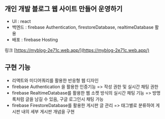 ## 개인 개발 블로그 웹 사이트 만들어 운영하기
- UI : react
- 백엔드 : firebase Authentication, firestoreDatabase, realtimeDatabase 활용
- 배포 : firebase Hosting

링크 [https://myblog-2e71c.web.app/](https://myblog-2e71c.web.app/)

## 구현 기능
 - 리액트와 미디어쿼리를 활용한 반응형 웹 디자인
 - firebase Authentication 을 활용한 인증기능 => 작성 권한 및 실시간 채팅 권한
 - firebase RealtimeDatabase를 활용한 웹 소켓 방식의 실시간 채팅 기능 => 방명록처럼 글을 남길 수 있음, 구글 로그인시 채팅 가능
 - firebase FirestoreDatabase를 활용한 게시판 글 관리 => 태그별로 분류하여 게시판 내의 세부 게시판 개념을 구현

